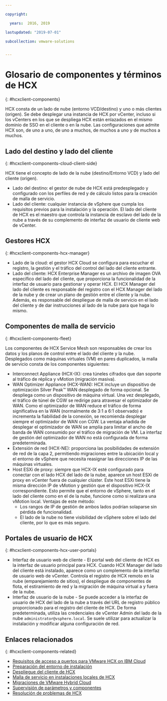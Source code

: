 ```yaml
---

copyright:

  years:  2016, 2019

lastupdated: "2019-07-01"

subcollection: vmware-solutions


---
```


# Glosario de componentes y términos de HCX
{: #hcxclient-components}

HCX consta de un lado de nube (entorno VCD/destino) y uno o más clientes (origen). Se debe desplegar una instancia de HCX por vCenter, incluso si los vCenters en los que se despliega HCX están enlazados en el mismo dominio de SSO en el cliente o en la nube. Las configuraciones que admite HCX son, de uno a uno, de uno a muchos, de muchos a uno y de muchos a muchos.

## Lado del destino y lado del cliente
{: #hcxclient-components-cloud-client-side}

HCX tiene el concepto de lado de la nube (destino/Entorno VCD) y lado del cliente (origen).

- Lado del destino: el gestor de nube de HCX está predesplegado y configurado con los perfiles de red y de cálculo listos para la creación de malla de servicio.  
- Lado del cliente: cualquier instancia de vSphere que cumpla los requisitos previos para la instalación y la operación. El lado del cliente de HCX es el maestro que controla la instancia de esclavo del lado de la nube a través de su complemento de interfaz de usuario de cliente web de vCenter.

## Gestores HCX
{: #hcxclient-components-hcx-manager}

- Lado de la cloud: el gestor HCX Cloud se configura para escuchar el registro, la gestión y el tráfico del control del lado del cliente entrante.
- Lado del cliente: HCX Enterprise Manager es un archivo de imagen OVA específico del lado del cliente, que proporciona la funcionalidad de la interfaz de usuario para gestionar y operar HCX. El HCX Manager del lado del cliente es responsable del registro con el HCX Manager del lado de la nube y de crear un plano de gestión entre el cliente y la nube. Además, es responsable del despliegue de malla de servicio en el lado del cliente y de dar instrucciones al lado de la nube para que haga lo mismo.

## Componentes de malla de servicio
{: #hcxclient-components-fleet}

Los componentes de HCX Service Mesh son responsables de crear los datos y los planos de control entre el lado del cliente y la nube. Desplegados como máquinas virtuales (VM) en pares duplicados, la malla de servicio consta de los componentes siguientes:

- Interconnect Appliance (HCX-IX): crea túneles cifrados que dan soporte al tráfico de réplica y vMotion (migración masiva).
- WAN Optimizer Appliance (HCX-WAN): HCX incluye un dispositivo de optimización Silver Peak™ WAN desplegado de forma opcional. Se despliega como un dispositivo de máquina virtual. Una vez desplegado, el tráfico de túnel de CGW se redirige para atravesar el optimizador de WAN. Como el optimizador de WAN reduce el tráfico de forma significativa en la WAN (normalmente de 3:1 a 6:1 observado) e incrementa la fiabilidad de la conexión, se recomienda desplegar siempre el optimizador de WAN con CGW. La ventaja añadida de desplegar el optimizador de WAN se amplía para limitar el ancho de banda de WAN consumido por el tráfico de migración de VM. La interfaz de gestión del optimizador de WAN no está configurada de forma predeterminada.
- Extensión de red (HCX-NE): proporciona las posibilidades de extensión de red de la capa 2, permitiendo migraciones entre la ubicación local y el entorno de vSphere que necesita reasignar las direcciones IP de las máquinas virtuales.
- Host ESXi de proxy: siempre que HCX-IX esté configurado para conectar con el lado HCX del lado de la nube, aparece un host ESXi de proxy en vCenter fuera de cualquier clúster. Este host ESXi tiene la misma dirección IP de vMotion y gestión que el dispositivo HCX-IX correspondiente. Esto permite que el entorno de vSphere, tanto en el lado del cliente como en el de la nube, funcione como si realizara una vMotion local. Ventajas de este método:
  - Los rangos de IP de gestión de ambos lados podrían solaparse sin pérdida de funcionalidad.
  - El lado de la nube no tiene visibilidad de vSphere sobre el lado del cliente, por lo que es más seguro.

## Portales de usuario de HCX
{: #hcxclient-components-hcx-user-portals}

- Interfaz de usuario web de cliente - El portal web del cliente de HCX es la interfaz de usuario principal para HCX. Cuando HCX Manager del lado del cliente está instalado, aparece como un complemento de la interfaz de usuario web de vCenter. Controla el registro de HCX remoto en la nube (emparejamiento de sitios), el despliegue de componentes de flota, el estiramiento de red y la migración de máquina virtual a y fuera de la nube.
- Interfaz de usuario de la nube - Se puede acceder a la interfaz de usuario de HCX del lado de la nube a través del URL de registro público proporcionado para el registro del cliente de HCX. De forma predeterminada, utiliza las credenciales de vCenter Admin del lado de la nube `administrator@vsphere.local`. Se suele utilizar para actualizar la instalación y modificar alguna configuración de red.

## Enlaces relacionados
{: #hcxclient-components-related}

* [Requisitos de acceso a puertos para VMware HCX on IBM Cloud](/docs/services/vmwaresolutions/services?topic=vmware-solutions-hcx-archi-port-req)
* [Preparación del entorno de instalación](/docs/services/vmwaresolutions/services?topic=vmware-solutions-hcxclient-planning-prep-install)
* [Despliegue del cliente de HCX](/docs/services/vmwaresolutions/services?topic=vmware-solutions-hcxclient-vcs-client-deployment)
* [Malla de servicio en instalaciones locales de HCX](/docs/services/vmwaresolutions/services?topic=vmware-solutions-hcxclient-vcs-mesh-deployment)
* [Migraciones de VMware Hybrid Cloud](/docs/services/vmwaresolutions/services?topic=vmware-solutions-hcxclient-migrations)
* [Supervisión de parámetros y componentes](/docs/services/vmwaresolutions/services?topic=vmware-solutions-hcxclient-monitoring)
* [Resolución de problemas de HCX](/docs/services/vmwaresolutions/services?topic=vmware-solutions-hcxclient-troubleshooting)
